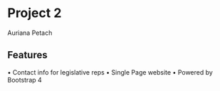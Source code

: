 # Project 2

Auriana Petach

## Features

• Contact info for legislative reps
• Single Page website
• Powered by Bootstrap 4